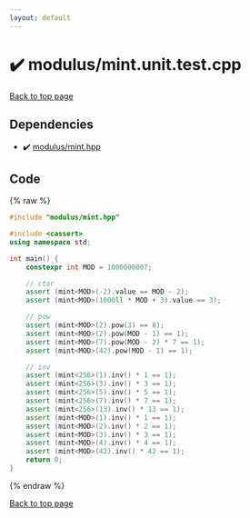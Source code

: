 ```yaml
---
layout: default
---
```


<!-- mathjax config similar to math.stackexchange -->
<script type="text/javascript" async
  src="https://cdnjs.cloudflare.com/ajax/libs/mathjax/2.7.5/MathJax.js?config=TeX-MML-AM_CHTML">
</script>
<script type="text/x-mathjax-config">
  MathJax.Hub.Config({
    TeX: { equationNumbers: { autoNumber: "AMS" }},
    tex2jax: {
      inlineMath: [ ['$','$'] ],
      processEscapes: true
    },
    "HTML-CSS": { matchFontHeight: false },
    displayAlign: "left",
    displayIndent: "2em"
  });
</script>

<script type="text/javascript" src="https://cdnjs.cloudflare.com/ajax/libs/jquery/3.4.1/jquery.min.js"></script>
<script src="https://cdn.jsdelivr.net/npm/jquery-balloon-js@1.1.2/jquery.balloon.min.js" integrity="sha256-ZEYs9VrgAeNuPvs15E39OsyOJaIkXEEt10fzxJ20+2I=" crossorigin="anonymous"></script>
<script type="text/javascript" src="../../assets/js/copy-button.js"></script>
<link rel="stylesheet" href="../../assets/css/copy-button.css" />


# :heavy_check_mark: modulus/mint.unit.test.cpp


[Back to top page](../../index.html)



## Dependencies
* :heavy_check_mark: [modulus/mint.hpp](../../library/modulus/mint.hpp.html)


## Code
{% raw %}
```cpp
#include "modulus/mint.hpp"

#include <cassert>
using namespace std;

int main() {
    constexpr int MOD = 1000000007;

    // ctor
    assert (mint<MOD>(-2).value == MOD - 2);
    assert (mint<MOD>(1000ll * MOD + 3).value == 3);

    // pow
    assert (mint<MOD>(2).pow(3) == 8);
    assert (mint<MOD>(2).pow(MOD - 1) == 1);
    assert (mint<MOD>(7).pow(MOD - 2) * 7 == 1);
    assert (mint<MOD>(42).pow(MOD - 1) == 1);

    // inv
    assert (mint<256>(1).inv() * 1 == 1);
    assert (mint<256>(3).inv() * 3 == 1);
    assert (mint<256>(5).inv() * 5 == 1);
    assert (mint<256>(7).inv() * 7 == 1);
    assert (mint<256>(13).inv() * 13 == 1);
    assert (mint<MOD>(1).inv() * 1 == 1);
    assert (mint<MOD>(2).inv() * 2 == 1);
    assert (mint<MOD>(3).inv() * 3 == 1);
    assert (mint<MOD>(4).inv() * 4 == 1);
    assert (mint<MOD>(42).inv() * 42 == 1);
    return 0;
}

```
{% endraw %}

[Back to top page](../../index.html)

